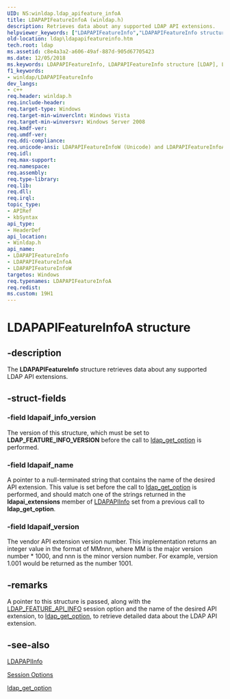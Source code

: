 ```yaml
---
UID: NS:winldap.ldap_apifeature_infoA
title: LDAPAPIFeatureInfoA (winldap.h)
description: Retrieves data about any supported LDAP API extensions.helpviewer_keywords: ["LDAPAPIFeatureInfo","LDAPAPIFeatureInfo structure [LDAP]","LDAPAPIFeatureInfoA","LDAPAPIFeatureInfoW","ldap.ldapapifeatureinfo","winldap/LDAPAPIFeatureInfo","winldap/LDAPAPIFeatureInfoA","winldap/LDAPAPIFeatureInfoW"]
old-location: ldap\ldapapifeatureinfo.htm
tech.root: ldap
ms.assetid: c8e4a3a2-a606-49af-887d-905d67705423
ms.date: 12/05/2018
ms.keywords: LDAPAPIFeatureInfo, LDAPAPIFeatureInfo structure [LDAP], LDAPAPIFeatureInfoA, LDAPAPIFeatureInfoW, ldap.ldapapifeatureinfo, winldap/LDAPAPIFeatureInfo, winldap/LDAPAPIFeatureInfoA, winldap/LDAPAPIFeatureInfoW
f1_keywords:
- winldap/LDAPAPIFeatureInfo
dev_langs:
- c++
req.header: winldap.h
req.include-header: 
req.target-type: Windows
req.target-min-winverclnt: Windows Vista
req.target-min-winversvr: Windows Server 2008
req.kmdf-ver: 
req.umdf-ver: 
req.ddi-compliance: 
req.unicode-ansi: LDAPAPIFeatureInfoW (Unicode) and LDAPAPIFeatureInfoA (ANSI)
req.idl: 
req.max-support: 
req.namespace: 
req.assembly: 
req.type-library: 
req.lib: 
req.dll: 
req.irql: 
topic_type:
- APIRef
- kbSyntax
api_type:
- HeaderDef
api_location:
- Winldap.h
api_name:
- LDAPAPIFeatureInfo
- LDAPAPIFeatureInfoA
- LDAPAPIFeatureInfoW
targetos: Windows
req.typenames: LDAPAPIFeatureInfoA
req.redist: 
ms.custom: 19H1
---
```


# LDAPAPIFeatureInfoA structure


## -description


The <b>LDAPAPIFeatureInfo</b> structure retrieves data about any supported LDAP API extensions.


## -struct-fields




### -field ldapaif_info_version

The version of this structure, which must be set to <b>LDAP_FEATURE_INFO_VERSION</b> before the call to <a href="https://docs.microsoft.com/previous-versions/windows/desktop/api/winldap/nf-winldap-ldap_get_option">ldap_get_option</a> is performed.


### -field ldapaif_name

A pointer to a null-terminated string that contains the name of the desired API extension.  This value is set before the call to <a href="https://docs.microsoft.com/previous-versions/windows/desktop/api/winldap/nf-winldap-ldap_get_option">ldap_get_option</a> is performed, and should match one of the strings returned in the <b>ldapai_extensions</b> member of <a href="https://docs.microsoft.com/previous-versions/windows/desktop/api/winldap/ns-winldap-ldapapiinfoa">LDAPAPIInfo</a> set  from a previous call to <b>ldap_get_option</b>.


### -field ldapaif_version

The vendor API extension version number.  This implementation returns an integer value in the format of MMnnn, where MM is the major version number * 1000, and nnn is the minor version number.  For example, version 1.001 would be returned as the number 1001.


## -remarks



A pointer to this structure is passed, along with the <a href="https://docs.microsoft.com/previous-versions/windows/desktop/ldap/session-options">LDAP_FEATURE_API_INFO</a> session option and the name of the desired API extension, to <a href="https://docs.microsoft.com/previous-versions/windows/desktop/api/winldap/nf-winldap-ldap_get_option">ldap_get_option</a>, to retrieve detailed data about the LDAP API extension.




## -see-also




<a href="https://docs.microsoft.com/previous-versions/windows/desktop/api/winldap/ns-winldap-ldapapiinfoa">LDAPAPIInfo</a>



<a href="https://docs.microsoft.com/previous-versions/windows/desktop/ldap/session-options">Session Options</a>



<a href="https://docs.microsoft.com/previous-versions/windows/desktop/api/winldap/nf-winldap-ldap_get_option">ldap_get_option</a>
 

 

